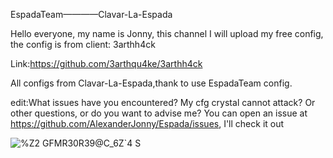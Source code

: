 EspadaTeam————Clavar-La-Espada

Hello everyone, my name is Jonny, this channel I will 
upload my free config, the config is from client: 3arthh4ck

Link:https://github.com/3arthqu4ke/3arthh4ck

All configs from Clavar-La-Espada,thank to use EspadaTeam config.

edit:What issues have you encountered? My cfg crystal cannot attack? 
Or other questions, or do you want to advise me? 
You can open an issue at https://github.com/AlexanderJonny/Espada/issues, I'll check it out

![%Z2 GFMR30R39@C_6Z`4 S](https://user-images.githubusercontent.com/92873946/190461967-516f9af3-c9ac-48bf-b8ab-f53015699d69.png)
